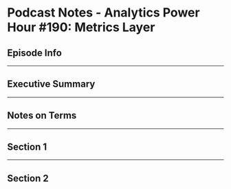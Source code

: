 # Podcast Notes - Analytics Power Hour #190: Metrics Layer

## Episode Info


---

## Executive Summary


---

## Notes on Terms


---

## Section 1


---

## Section 2
